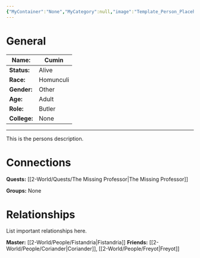 ```yaml
---
{"MyContainer":"None","MyCategory":null,"image":"Template_Person_Placeholder.png","tags":["Category/People"],"obsidianUIMode":"preview","aliases":null,"NoteStatus":"❓","char_status":"Alive","char_race":"Homunculi","char_gender":"Other","char_role":"Butler","char_college":"None","char_items":null,"char_age":"Adult","parents":["Fistandria"],"children":null,"enemies":null,"allies":["Coriander","Freyot"],"siblings":null,"partner":null,"Connected_Quests":["[[2-World/Quests/The Missing Professor.md|The Missing Professor]]"],"Connected_Groups":[],"dg-publish":true,"dg-path":"World/People/Cumin.md","permalink":"/world/people/cumin/","dgPassFrontmatter":true,"updated":"2025-10-03T13:18:12.000+01:00"}
---
```



# General


| Name:        | Cumin     |
| ------------ | --------- |
| **Status:**  | Alive     |
| **Race:**    | Homunculi |
| **Gender:**  | Other     |
| **Age:**     | Adult     |
| **Role:**    | Butler    |
| **College:** | None      |


---

This is the persons description. 


# Connections


**Quests:** [[2-World/Quests/The Missing Professor\|The Missing Professor]]

**Groups:** None 


# Relationships

List important relationships here. 

**Master:** [[2-World/People/Fistandria\|Fistandria]]
**Friends:** [[2-World/People/Coriander\|Coriander]], [[2-World/People/Freyot\|Freyot]]
